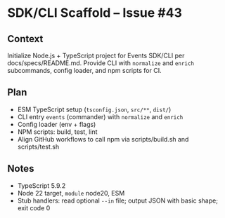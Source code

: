 # SDK/CLI Scaffold – Issue #43

## Context
Initialize Node.js + TypeScript project for Events SDK/CLI per docs/specs/README.md. Provide CLI with `normalize` and `enrich` subcommands, config loader, and npm scripts for CI.

## Plan
- ESM TypeScript setup (`tsconfig.json`, `src/**`, `dist/`)
- CLI entry `events` (commander) with `normalize` and `enrich`
- Config loader (env + flags)
- NPM scripts: build, test, lint
- Align GitHub workflows to call npm via scripts/build.sh and scripts/test.sh

## Notes
- TypeScript 5.9.2
- Node 22 target, `module` node20, ESM
- Stub handlers: read optional `--in` file; output JSON with basic shape; exit code 0
